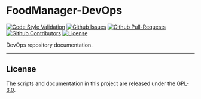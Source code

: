 # FoodManager-DevOps

[![Code Style Validation](https://github.com/ThreeGuysOrg/FoodManager-DevOps/actions/workflows/linter.yaml/badge.svg)](https://github.com/ThreeGuysOrg/FoodManager-DevOps/actions/workflows/linter.yaml)
[![Github Issues](https://img.shields.io/github/issues/ThreeGuysOrg/FoodManager-DevOps?color=yellow&label=Issues&logo=github)](https://github.com/ThreeGuysOrg/FoodManager-DevOps/issues)
[![Github Pull-Requests](https://img.shields.io/github/issues-pr/ThreeGuysOrg/FoodManager-DevOps?color=purple&label=Pull%20Requests&logo=github)](https://github.com/ThreeGuysOrg/FoodManager-DevOps/pulls)
[![Github Contributors](https://img.shields.io/github/contributors/ThreeGuysOrg/FoodManager-DevOps?color=pink&label=Contributors&logo=github)](https://github.com/ThreeGuysOrg/FoodManager-DevOps/graphs/contributors)
[![License](https://img.shields.io/github/license/ThreeGuysOrg/FoodManager-DevOps?color=blue&label=License&logo=github)](LICENSE)

DevOps repository documentation.

---

## License

The scripts and documentation in this project are released under the [GPL-3.0](LICENSE).

